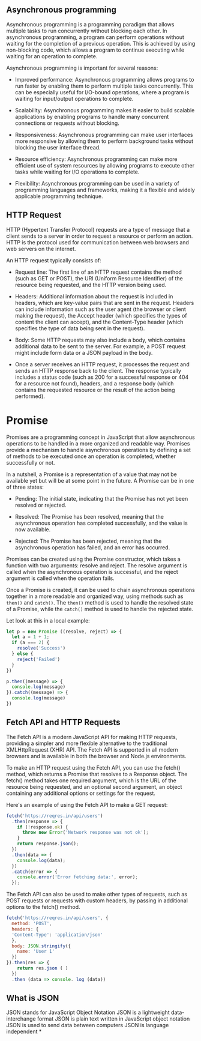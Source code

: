 ## Asynchronous programming

Asynchronous programming is a programming paradigm that allows multiple tasks to run concurrently without blocking each other. In asynchronous programming, a program can perform operations without waiting for the completion of a previous operation. This is achieved by using non-blocking code, which allows a program to continue executing while waiting for an operation to complete.

Asynchronous programming is important for several reasons:

* Improved performance: Asynchronous programming allows programs to run faster by enabling them to perform multiple tasks concurrently. This can be especially useful for I/O-bound operations, where a program is waiting for input/output operations to complete.

* Scalability: Asynchronous programming makes it easier to build scalable applications by enabling programs to handle many concurrent connections or requests without blocking.

* Responsiveness: Asynchronous programming can make user interfaces more responsive by allowing them to perform background tasks without blocking the user interface thread.

* Resource efficiency: Asynchronous programming can make more efficient use of system resources by allowing programs to execute other tasks while waiting for I/O operations to complete.

* Flexibility: Asynchronous programming can be used in a variety of programming languages and frameworks, making it a flexible and widely applicable programming technique.

## HTTP Request

HTTP (Hypertext Transfer Protocol) requests are a type of message that a client sends to a server in order to request a resource or perform an action. HTTP is the protocol used for communication between web browsers and web servers on the internet.

An HTTP request typically consists of:

* Request line: The first line of an HTTP request contains the method (such as GET or POST), the URI (Uniform Resource Identifier) of the resource being requested, and the HTTP version being used.

* Headers: Additional information about the request is included in headers, which are key-value pairs that are sent in the request. Headers can include information such as the user agent (the browser or client making the request), the Accept header (which specifies the types of content the client can accept), and the Content-Type header (which specifies the type of data being sent in the request).

* Body: Some HTTP requests may also include a body, which contains additional data to be sent to the server. For example, a POST request might include form data or a JSON payload in the body.

* Once a server receives an HTTP request, it processes the request and sends an HTTP response back to the client. The response typically includes a status code (such as 200 for a successful response or 404 for a resource not found), headers, and a response body (which contains the requested resource or the result of the action being performed).

# Promise

Promises are a programming concept in JavaScript that allow asynchronous operations to be handled in a more organized and readable way. Promises provide a mechanism to handle asynchronous operations by defining a set of methods to be executed once an operation is completed, whether successfully or not.

In a nutshell, a Promise is a representation of a value that may not be available yet but will be at some point in the future. A Promise can be in one of three states:

* Pending: The initial state, indicating that the Promise has not yet been resolved or rejected.

* Resolved: The Promise has been resolved, meaning that the asynchronous operation has completed successfully, and the value is now available.

* Rejected: The Promise has been rejected, meaning that the asynchronous operation has failed, and an error has occurred.

Promises can be created using the Promise constructor, which takes a function with two arguments: resolve and reject. The resolve argument is called when the asynchronous operation is successful, and the reject argument is called when the operation fails.

Once a Promise is created, it can be used to chain asynchronous operations together in a more readable and organized way, using methods such as `then()` and `catch()`. The `then()` method is used to handle the resolved state of a Promise, while the `catch()` method is used to handle the rejected state.

Let look at this in a local example:

```js
let p = new Promise ((resolve, reject) => {
  let a = 1 + 1;
  if (a === 2) {
    resolve('Success')
  } else {
    reject('Failed')
  }
})

p.then((message) => {
  console.log(message)
}).catch((message) => {
  console.log(message)
})
```

## Fetch API and HTTP Requests

The Fetch API is a modern JavaScript API for making HTTP requests, providing a simpler and more flexible alternative to the traditional XMLHttpRequest (XHR) API. The Fetch API is supported in all modern browsers and is available in both the browser and Node.js environments.

To make an HTTP request using the Fetch API, you can use the fetch() method, which returns a Promise that resolves to a Response object. The fetch() method takes one required argument, which is the URL of the resource being requested, and an optional second argument, an object containing any additional options or settings for the request.

Here's an example of using the Fetch API to make a GET request:

```js
fetch('https://reqres.in/api/users')
  .then(response => {
    if (!response.ok) {
      throw new Error('Network response was not ok');
    }
    return response.json();
  })
  .then(data => {
    console.log(data);
  })
  .catch(error => {
    console.error('Error fetching data:', error);
  });
```

The Fetch API can also be used to make other types of requests, such as POST requests or requests with custom headers, by passing in additional options to the fetch() method.

```js
fetch('https://reqres.in/api/users', {
  method: 'POST',
  headers: {
  'Content-Type': 'application/json'
  }, 
  body: JSON.stringify({
    name: 'User 1'
  })
}).then(res => {
    return res.json ( )
  })
  .then (data => console. log (data))

```

## What is JSON

JSON stands for JavaScript Object Notation
JSON is a lightweight data-interchange format
JSON is plain text written in JavaScript object notation
JSON is used to send data between computers
JSON is language independent *


